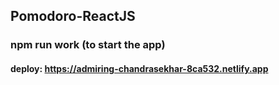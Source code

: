 ## Pomodoro-ReactJS

### npm run work (to start the app)

#### deploy: https://admiring-chandrasekhar-8ca532.netlify.app